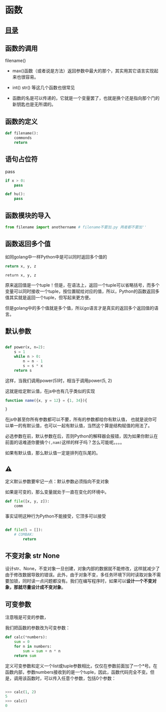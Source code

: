 # 函数
## [目录](./summary.md)
## 函数的调用

filename()

- max()函数（或者说是方法）返回参数中最大的那个，其实用其它语言实现起来也很容易。

- int() str() 等这几个函数也很常见
- 函数的名是可以传递的，它就是一个变量罢了，也就是换个还是指向那个门的新钥匙也是无所谓的。

## 函数的定义

```python
def filename():
    commonds
    return
```
## 语句占位符

pass

```python
if x > 0:
    pass

def hu():
    pass
```
## 函数模块的导入

```python
from filename import anothername # filename不要加.py 两者都不要加''
```
## 函数返回多个值

如同golang中一样Python中是可以同时返回多个值的
```python
return x, y, z
```
```golang
return x, y, z
```


原来返回值是一个tuple！但是，在语法上，返回一个tuple可以省略括号，而多个变量可以同时接收一个tuple，按位置赋给对应的值，所以，Python的函数返回多值其实就是返回一个tuple，但写起来更方便。

但是golang中的多个值就是多个值，所以go语言才是真实的返回多个返回值的语言。

## 默认参数
```python

def power(x, n=2):
    s = 1
    while n > 0:
        n = n - 1
        s = s * x
    return s
```
这样，当我们调用power(5)时，相当于调用power(5, 2)

这就是给定默认值，在js中也有几乎类似的实现

```javascript
function name({x, y = 12} = {1, 34}){

}
```
在js中甚至你所有参数都可以不要，所有的参数都给你有默认值，
也就是说你可以单一的有默认值，也可以一起有默认值，当然这个算是结构赋值的用法了。

必选参数在前，默认参数在后，否则Python的解释器会报错，因为如果你默认在前面的话难道你要搞个`(,nam)`这样的样子吗？怎么可能呢。。。。

如果有默认值，那么默认值一定是排列在队尾的。
## ⚠️

定义默认参数要牢记一点：默认参数必须指向不变对象

如果是可变的，那么变量就处于一直在变化的环境中。

```python
def file([x, y, z]):
    comm
```
事实证明这种行为Python不能接受，它顶多可以接受

```python

def file(l = []):
    # COMBAK:
        return
```


## 不变对象 str None

设计str、None，不变对象一旦创建，对象内部的数据就不能修改，这样就减少了由于修改数据导致的错误。此外，由于对象不变，多任务环境下同时读取对象不需要加锁，同时读一点问题都没有。我们在编写程序时，如果可以**设计一个不变对象，那就尽量设计成不变对象**。

## 可变参数

注意哦是可变的参数，

我们把函数的参数改为可变参数：

```python
def calc(*numbers):
    sum = 0
    for n in numbers:
        sum = sum + n * n
    return sum
```

定义可变参数和定义一个list或tuple参数相比，仅仅在参数前面加了一个*号。在函数内部，参数numbers接收到的是一个tuple，因此，函数代码完全不变。但是，调用该函数时，可以传入任意个参数，包括0个参数：

```python

>>> calc(1, 2)
5
>>> calc()
0

```
